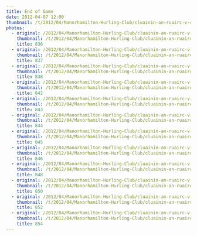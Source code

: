 ```yaml
---
title: End of Game
date: 2012-04-07 12:00
thumbnail: /t/2012/04/Manorhamilton-Hurling-Club/cluainin-an-ruairc-v-carrick-on-shannon/end-of-game/836.jpg
photos:
  - original: /2012/04/Manorhamilton-Hurling-Club/cluainin-an-ruairc-v-carrick-on-shannon/end-of-game/836.jpg
    thumbnail: /t/2012/04/Manorhamilton-Hurling-Club/cluainin-an-ruairc-v-carrick-on-shannon/end-of-game/836.jpg
    title: 836
  - original: /2012/04/Manorhamilton-Hurling-Club/cluainin-an-ruairc-v-carrick-on-shannon/end-of-game/837.jpg
    thumbnail: /t/2012/04/Manorhamilton-Hurling-Club/cluainin-an-ruairc-v-carrick-on-shannon/end-of-game/837.jpg
    title: 837
  - original: /2012/04/Manorhamilton-Hurling-Club/cluainin-an-ruairc-v-carrick-on-shannon/end-of-game/838.jpg
    thumbnail: /t/2012/04/Manorhamilton-Hurling-Club/cluainin-an-ruairc-v-carrick-on-shannon/end-of-game/838.jpg
    title: 838
  - original: /2012/04/Manorhamilton-Hurling-Club/cluainin-an-ruairc-v-carrick-on-shannon/end-of-game/842.jpg
    thumbnail: /t/2012/04/Manorhamilton-Hurling-Club/cluainin-an-ruairc-v-carrick-on-shannon/end-of-game/842.jpg
    title: 842
  - original: /2012/04/Manorhamilton-Hurling-Club/cluainin-an-ruairc-v-carrick-on-shannon/end-of-game/843.jpg
    thumbnail: /t/2012/04/Manorhamilton-Hurling-Club/cluainin-an-ruairc-v-carrick-on-shannon/end-of-game/843.jpg
    title: 843
  - original: /2012/04/Manorhamilton-Hurling-Club/cluainin-an-ruairc-v-carrick-on-shannon/end-of-game/844.jpg
    thumbnail: /t/2012/04/Manorhamilton-Hurling-Club/cluainin-an-ruairc-v-carrick-on-shannon/end-of-game/844.jpg
    title: 844
  - original: /2012/04/Manorhamilton-Hurling-Club/cluainin-an-ruairc-v-carrick-on-shannon/end-of-game/845.jpg
    thumbnail: /t/2012/04/Manorhamilton-Hurling-Club/cluainin-an-ruairc-v-carrick-on-shannon/end-of-game/845.jpg
    title: 845
  - original: /2012/04/Manorhamilton-Hurling-Club/cluainin-an-ruairc-v-carrick-on-shannon/end-of-game/846.jpg
    thumbnail: /t/2012/04/Manorhamilton-Hurling-Club/cluainin-an-ruairc-v-carrick-on-shannon/end-of-game/846.jpg
    title: 846
  - original: /2012/04/Manorhamilton-Hurling-Club/cluainin-an-ruairc-v-carrick-on-shannon/end-of-game/848.jpg
    thumbnail: /t/2012/04/Manorhamilton-Hurling-Club/cluainin-an-ruairc-v-carrick-on-shannon/end-of-game/848.jpg
    title: 848
  - original: /2012/04/Manorhamilton-Hurling-Club/cluainin-an-ruairc-v-carrick-on-shannon/end-of-game/850.jpg
    thumbnail: /t/2012/04/Manorhamilton-Hurling-Club/cluainin-an-ruairc-v-carrick-on-shannon/end-of-game/850.jpg
    title: 850
  - original: /2012/04/Manorhamilton-Hurling-Club/cluainin-an-ruairc-v-carrick-on-shannon/end-of-game/852.jpg
    thumbnail: /t/2012/04/Manorhamilton-Hurling-Club/cluainin-an-ruairc-v-carrick-on-shannon/end-of-game/852.jpg
    title: 852
  - original: /2012/04/Manorhamilton-Hurling-Club/cluainin-an-ruairc-v-carrick-on-shannon/end-of-game/854.jpg
    thumbnail: /t/2012/04/Manorhamilton-Hurling-Club/cluainin-an-ruairc-v-carrick-on-shannon/end-of-game/854.jpg
    title: 854
---
```

